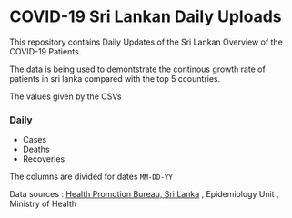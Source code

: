# COVID-19 Sri Lankan Daily Uploads

This repository contains Daily Updates of the Sri Lankan Overview of the COVID-19 Patients.

The data is being used to demontstrate the continous growth rate of patients in sri lanka compared with the top 5 ccountries.

The values given by the CSVs

### Daily

* Cases
* Deaths
* Recoveries

The columns are divided for dates ```MM-DD-YY```

Data sources : [Health Promotion Bureau, Sri Lanka](https://hpb.health.gov.lk) , Epidemiology Unit , Ministry of Health
